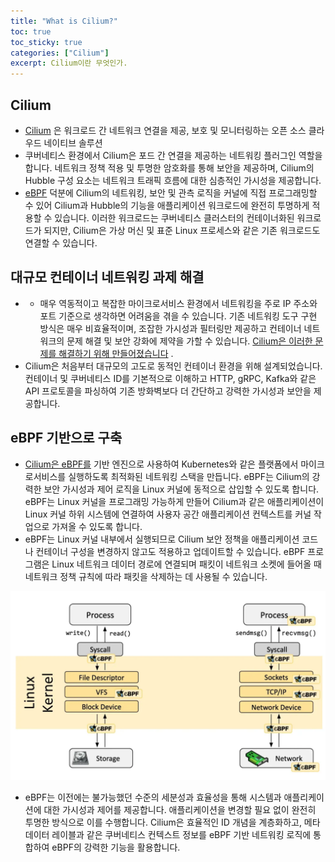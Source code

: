 ```yaml
---
title: "What is Cilium?"
toc: true
toc_sticky: true
categories: ["Cilium"]
excerpt: Cilium이란 무엇인가.
---
```


## Cilium
- [Cilium](https://cilium.io/) 은 워크로드 간 네트워크 연결을 제공, 보호 및 모니터링하는 오픈 소스 클라우드 네이티브 솔루션
- 쿠버네티스 환경에서 Cilium은 포드 간 연결을 제공하는 네트워킹 플러그인 역할을 합니다. 네트워크 정책 적용 및 투명한 암호화를 통해 보안을 제공하며, Cilium의 Hubble 구성 요소는 네트워크 트래픽 흐름에 대한 심층적인 가시성을 제공합니다.
- [eBPF](https://ebpf.io/what-is-ebpf/) 덕분에 Cilium의 네트워킹, 보안 및 관측 로직을 커널에 직접 프로그래밍할 수 있어 Cilium과 Hubble의 기능을 애플리케이션 워크로드에 완전히 투명하게 적용할 수 있습니다. 이러한 워크로드는 쿠버네티스 클러스터의 컨테이너화된 워크로드가 되지만, Cilium은 가상 머신 및 표준 Linux 프로세스와 같은 기존 워크로드도 연결할 수 있습니다.

## 대규모 컨테이너 네트워킹 과제 해결
- - 매우 역동적이고 복잡한 마이크로서비스 환경에서 네트워킹을 주로 IP 주소와 포트 기준으로 생각하면 어려움을 겪을 수 있습니다. 기존 네트워킹 도구 구현 방식은 매우 비효율적이며, 조잡한 가시성과 필터링만 제공하고 컨테이너 네트워크의 문제 해결 및 보안 강화에 제약을 가할 수 있습니다. [Cilium은 이러한 문제를 해결하기 위해 만들어졌습니다](https://cilium.io/blog/2018/04/24/cilium-security-for-age-of-microservices/) .
- Cilium은 처음부터 대규모의 고도로 동적인 컨테이너 환경을 위해 설계되었습니다. 컨테이너 및 쿠버네티스 ID를 기본적으로 이해하고 HTTP, gRPC, Kafka와 같은 API 프로토콜을 파싱하여 기존 방화벽보다 더 간단하고 강력한 가시성과 보안을 제공합니다.

## eBPF 기반으로 구축
- [Cilium은 eBPF를](https://ebpf.io/) 기반 엔진으로 사용하여 Kubernetes와 같은 플랫폼에서 마이크로서비스를 실행하도록 최적화된 네트워킹 스택을 만듭니다. eBPF는 Cilium의 강력한 보안 가시성과 제어 로직을 Linux 커널에 동적으로 삽입할 수 있도록 합니다. eBPF는 Linux 커널을 프로그래밍 가능하게 만들어 Cilium과 같은 애플리케이션이 Linux 커널 하위 시스템에 연결하여 사용자 공간 애플리케이션 컨텍스트를 커널 작업으로 가져올 수 있도록 합니다.
- eBPF는 Linux 커널 내부에서 실행되므로 Cilium 보안 정책을 애플리케이션 코드나 컨테이너 구성을 변경하지 않고도 적용하고 업데이트할 수 있습니다. eBPF 프로그램은 Linux 네트워크 데이터 경로에 연결되며 패킷이 네트워크 소켓에 들어올 때 네트워크 정책 규칙에 따라 패킷을 삭제하는 데 사용될 수 있습니다.

![Cilium eBPF](/images/development/cilium/cilium-ebpf.png)
- eBPF는 이전에는 불가능했던 수준의 세분성과 효율성을 통해 시스템과 애플리케이션에 대한 가시성과 제어를 제공합니다. 애플리케이션을 변경할 필요 없이 완전히 투명한 방식으로 이를 수행합니다. Cilium은 효율적인 ID 개념을 계층화하고, 메타데이터 레이블과 같은 쿠버네티스 컨텍스트 정보를 eBPF 기반 네트워킹 로직에 통합하여 eBPF의 강력한 기능을 활용합니다.


